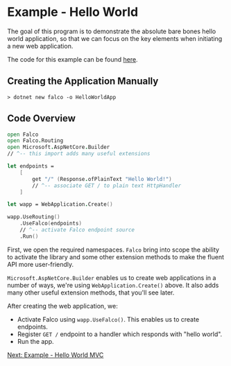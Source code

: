 # Example - Hello World

The goal of this program is to demonstrate the absolute bare bones hello world application, so that we can focus on the key elements when initiating a new web application.

The code for this example can be found [here](https://github.com/pimbrouwers/Falco/tree/master/examples/HelloWorld).

## Creating the Application Manually

```shell
> dotnet new falco -o HelloWorldApp
```

## Code Overview

```fsharp
open Falco
open Falco.Routing
open Microsoft.AspNetCore.Builder
// ^-- this import adds many useful extensions

let endpoints =
    [
        get "/" (Response.ofPlainText "Hello World!")
        // ^-- associate GET / to plain text HttpHandler
    ]

let wapp = WebApplication.Create()

wapp.UseRouting()
    .UseFalco(endpoints)
    // ^-- activate Falco endpoint source
    .Run()
```

First, we open the required namespaces. `Falco` bring into scope the ability to activate the library and some other extension methods to make the fluent API more user-friendly.

`Microsoft.AspNetCore.Builder` enables us to create web applications in a number of ways, we're using `WebApplication.Create()` above. It also adds many other useful extension methods, that you'll see later.

After creating the web application, we:

- Activate Falco using `wapp.UseFalco()`. This enables us to create endpoints.
- Register `GET /` endpoint to a handler which responds with "hello world".
- Run the app.

[Next: Example - Hello World MVC](example-hello-world-mvc.md)
